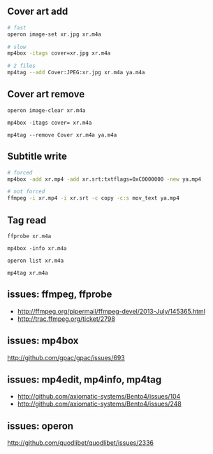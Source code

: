 Cover art add
-------------

~~~sh
# fast
operon image-set xr.jpg xr.m4a
~~~

~~~sh
# slow
mp4box -itags cover=xr.jpg xr.m4a
~~~

~~~sh
# 2 files
mp4tag --add Cover:JPEG:xr.jpg xr.m4a ya.m4a
~~~

Cover art remove
----------------

~~~
operon image-clear xr.m4a
~~~

~~~
mp4box -itags cover= xr.m4a
~~~

~~~
mp4tag --remove Cover xr.m4a ya.m4a
~~~

Subtitle write
--------------

~~~sh
# forced
mp4box -add xr.mp4 -add xr.srt:txtflags=0xC0000000 -new ya.mp4
~~~

~~~sh
# not forced
ffmpeg -i xr.mp4 -i xr.srt -c copy -c:s mov_text ya.mp4
~~~

Tag read
--------

~~~
ffprobe xr.m4a
~~~

~~~
mp4box -info xr.m4a
~~~

~~~
operon list xr.m4a
~~~

~~~
mp4tag xr.m4a
~~~

issues: ffmpeg, ffprobe
----------------------------------------------------------------
- http://ffmpeg.org/pipermail/ffmpeg-devel/2013-July/145365.html
- http://trac.ffmpeg.org/ticket/2798

issues: mp4box
--------------------------------------
http://github.com/gpac/gpac/issues/693

issues: mp4edit, mp4info, mp4tag
-------------------------------------------------------
- http://github.com/axiomatic-systems/Bento4/issues/104
- http://github.com/axiomatic-systems/Bento4/issues/248

issues: operon
-------------------------------------------------
http://github.com/quodlibet/quodlibet/issues/2336
